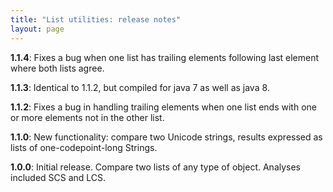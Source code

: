 ```yaml
---
title: "List utilities: release notes"
layout: page
---
```


**1.1.4**: Fixes a bug when one list has trailing elements following last element where both lists agree.


**1.1.3**: Identical to 1.1.2, but compiled for java 7 as well as java 8.

**1.1.2**: Fixes a bug in handling trailing elements when one list ends with one or more elements not in the other list.


**1.1.0**: New functionality:  compare two Unicode strings, results expressed as lists of one-codepoint-long Strings.

**1.0.0**: Initial release. Compare two lists of any type of object.  Analyses included SCS and LCS.
